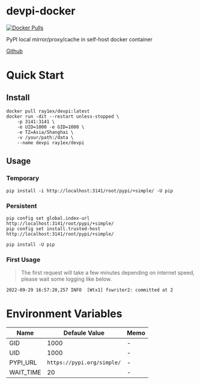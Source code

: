 # devpi-docker

[![Docker Pulls](https://img.shields.io/docker/pulls/ray1ex/devpi)](https://hub.docker.com/r/ray1ex/devpi)

PyPI local mirror/proxy/cache in self-host docker container

[Github](https://github.com/rexzhang/devpi-docker/)

# Quick Start

## Install
```shell
docker pull ray1ex/devpi:latest
docker run -dit --restart unless-stopped \
    -p 3141:3141 \
    -e UID=1000 -e GID=1000 \
    -e TZ=Asia/Shanghai \
    -v /your/path:/data \
    --name devpi ray1ex/devpi
```

## Usage

### Temporary
```shell
pip install -i http://localhost:3141/root/pypi/+simple/ -U pip
```

### Persistent
```shell
pip config set global.index-url http://localhost:3141/root/pypi/+simple/
pip config set install.trusted-host http://localhost:3141/root/pypi/+simple/

pip install -U pip
```

### First Usage
    
> The first request will take a few minutes depending on internet speed, please wait some logging like below.

```
2022-09-29 16:57:20,257 INFO  [Wtx1] fswriter2: committed at 2
```

# Environment Variables

| Name      | Defaule Value              | Memo |
|-----------|----------------------------|------|
| GID       | 1000                       | -    |
| UID       | 1000                       | -    |
| PYPI_URL  | `https://pypi.org/simple/` | -    |
| WAIT_TIME | 20                         | -    |

